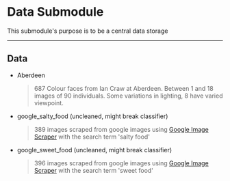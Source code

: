 # Data Submodule

This submodule's purpose is to be a central data storage

---

## Data
- Aberdeen
  > 687 Colour faces from Ian Craw at Aberdeen. Between 1 and 18 images of 90 individuals.  Some variations in lighting, 8 have varied viewpoint.

- google_salty_food (uncleaned, might break classifier)
  > 389 images scraped from google images using [Google Image Scraper]() with the search term 'salty food'

- google_sweet_food (uncleaned, might break classifier)
  > 396 images scraped from google images using [Google Image Scraper]() with the search term 'sweet food'